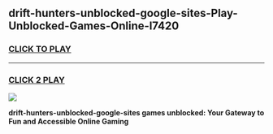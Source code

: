 
## drift-hunters-unblocked-google-sites-Play-Unblocked-Games-Online-l7420
<h3>
<a href="https://premium76.site?title=drift-hunters-unblocked-google-sites&ref=25A">CLICK TO PLAY</a></h3>
<hr>

<h3>
<a href="https://premium76.site?title=drift-hunters-unblocked-google-sites&ref=25A">CLICK 2 PLAY</a>
  
</h3>

<a href="https://premium76.site?title=drift-hunters-unblocked-google-sites&ref=25A"><img src="https://clearcache.store/games.png"></a>


**drift-hunters-unblocked-google-sites games unblocked: Your Gateway to Fun and Accessible Online Gaming**

